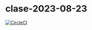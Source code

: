 # clase-2023-08-23
[![CircleCI](https://circleci.com/gh/IanOlmedo/python_app.svg?style=svg)](https://circleci.com/gh/IanOlmedo/python_app)


